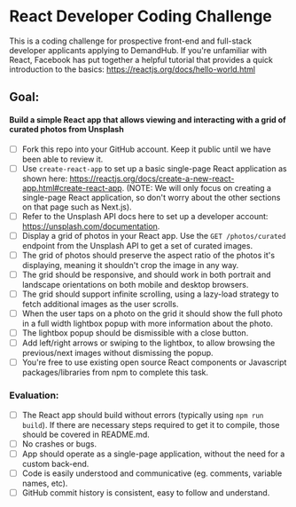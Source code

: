 # React Developer Coding Challenge

This is a coding challenge for prospective front-end and full-stack developer applicants applying to DemandHub. If you're unfamiliar with React, Facebook has put together a helpful tutorial that provides a quick introduction to the basics: https://reactjs.org/docs/hello-world.html

## Goal:

#### Build a simple React app that allows viewing and interacting with a grid of curated photos from Unsplash

- [ ] Fork this repo into your GitHub account. Keep it public until we have been able to review it.
- [ ] Use `create-react-app` to set up a basic single-page React application as shown here: https://reactjs.org/docs/create-a-new-react-app.html#create-react-app. (NOTE: We will only focus on creating a single-page React application, so don't worry about the other sections on that page such as Next.js).
- [ ] Refer to the Unsplash API docs here to set up a developer account: https://unsplash.com/documentation.
- [ ] Display a grid of photos in your React app. Use the `GET /photos/curated` endpoint from the Unsplash API to get a set of curated images.
- [ ] The grid of photos should preserve the aspect ratio of the photos it's displaying, meaning it shouldn't crop the image in any way.
- [ ] The grid should be responsive, and should work in both portrait and landscape orientations on both mobile and desktop browsers.
- [ ] The grid should support infinite scrolling, using a lazy-load strategy to fetch additional images as the user scrolls.
- [ ] When the user taps on a photo on the grid it should show the full photo in a full width lightbox popup with more information about the photo.
- [ ] The lightbox popup should be dismissible with a close button.
- [ ] Add left/right arrows or swiping to the lightbox, to allow browsing the previous/next images without dismissing the popup.
- [ ] You're free to use existing open source React components or Javascript packages/libraries from npm to complete this task.

### Evaluation:
- [ ] The React app should build without errors (typically using `npm run build`). If there are necessary steps required to get it to compile, those should be covered in README.md.
- [ ] No crashes or bugs.
- [ ] App should operate as a single-page application, without the need for a custom back-end.
- [ ] Code is easily understood and communicative (eg. comments, variable names, etc).
- [ ] GitHub commit history is consistent, easy to follow and understand.
